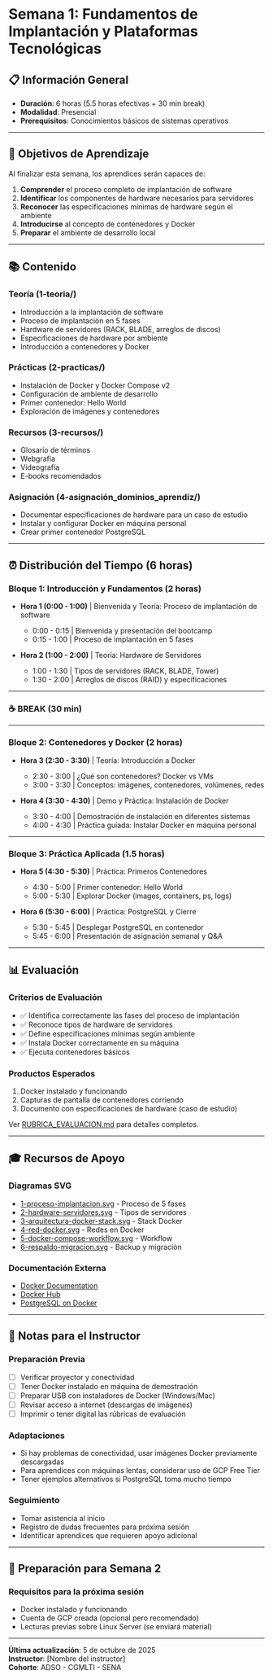 # Semana 1: Fundamentos de Implantación y Plataformas Tecnológicas

## 📋 Información General

- **Duración**: 6 horas (5.5 horas efectivas + 30 min break)
- **Modalidad**: Presencial
- **Prerequisitos**: Conocimientos básicos de sistemas operativos

---

## 🎯 Objetivos de Aprendizaje

Al finalizar esta semana, los aprendices serán capaces de:

1. **Comprender** el proceso completo de implantación de software
2. **Identificar** los componentes de hardware necesarios para servidores
3. **Reconocer** las especificaciones mínimas de hardware según el ambiente
4. **Introducirse** al concepto de contenedores y Docker
5. **Preparar** el ambiente de desarrollo local

---

## 📚 Contenido

### Teoría (1-teoria/)

- Introducción a la implantación de software
- Proceso de implantación en 5 fases
- Hardware de servidores (RACK, BLADE, arreglos de discos)
- Especificaciones de hardware por ambiente
- Introducción a contenedores y Docker

### Prácticas (2-practicas/)

- Instalación de Docker y Docker Compose v2
- Configuración de ambiente de desarrollo
- Primer contenedor: Hello World
- Exploración de imágenes y contenedores

### Recursos (3-recursos/)

- Glosario de términos
- Webgrafía
- Videografía
- E-books recomendados

### Asignación (4-asignación_dominios_aprendiz/)

- Documentar especificaciones de hardware para un caso de estudio
- Instalar y configurar Docker en máquina personal
- Crear primer contenedor PostgreSQL

---

## ⏰ Distribución del Tiempo (6 horas)

### Bloque 1: Introducción y Fundamentos (2 horas)

- **Hora 1 (0:00 - 1:00)** | Bienvenida y Teoría: Proceso de implantación de software
  - 0:00 - 0:15 | Bienvenida y presentación del bootcamp
  - 0:15 - 1:00 | Proceso de implantación en 5 fases

- **Hora 2 (1:00 - 2:00)** | Teoría: Hardware de Servidores
  - 1:00 - 1:30 | Tipos de servidores (RACK, BLADE, Tower)
  - 1:30 - 2:00 | Arreglos de discos (RAID) y especificaciones

---

### ☕ BREAK (30 min)

---

### Bloque 2: Contenedores y Docker (2 horas)

- **Hora 3 (2:30 - 3:30)** | Teoría: Introducción a Docker
  - 2:30 - 3:00 | ¿Qué son contenedores? Docker vs VMs
  - 3:00 - 3:30 | Conceptos: imágenes, contenedores, volúmenes, redes

- **Hora 4 (3:30 - 4:30)** | Demo y Práctica: Instalación de Docker
  - 3:30 - 4:00 | Demostración de instalación en diferentes sistemas
  - 4:00 - 4:30 | Práctica guiada: Instalar Docker en máquina personal

---

### Bloque 3: Práctica Aplicada (1.5 horas)

- **Hora 5 (4:30 - 5:30)** | Práctica: Primeros Contenedores
  - 4:30 - 5:00 | Primer contenedor: Hello World
  - 5:00 - 5:30 | Explorar Docker (images, containers, ps, logs)

- **Hora 6 (5:30 - 6:00)** | Práctica: PostgreSQL y Cierre
  - 5:30 - 5:45 | Desplegar PostgreSQL en contenedor
  - 5:45 - 6:00 | Presentación de asignación semanal y Q&A

---

## 📊 Evaluación

### Criterios de Evaluación

- ✅ Identifica correctamente las fases del proceso de implantación
- ✅ Reconoce tipos de hardware de servidores
- ✅ Define especificaciones mínimas según ambiente
- ✅ Instala Docker correctamente en su máquina
- ✅ Ejecuta contenedores básicos

### Productos Esperados

1. Docker instalado y funcionando
2. Capturas de pantalla de contenedores corriendo
3. Documento con especificaciones de hardware (caso de estudio)

Ver [RUBRICA_EVALUACION.md](./RUBRICA_EVALUACION.md) para detalles completos.

---

## 🎓 Recursos de Apoyo

### Diagramas SVG

- [1-proceso-implantacion.svg](./assets/1-proceso-implantacion.svg) - Proceso de 5 fases
- [2-hardware-servidores.svg](./assets/2-hardware-servidores.svg) - Tipos de servidores
- [3-arquitectura-docker-stack.svg](./assets/3-arquitectura-docker-stack.svg) - Stack Docker
- [4-red-docker.svg](./assets/4-red-docker.svg) - Redes en Docker
- [5-docker-compose-workflow.svg](./assets/5-docker-compose-workflow.svg) - Workflow
- [6-respaldo-migracion.svg](./assets/6-respaldo-migracion.svg) - Backup y migración

### Documentación Externa

- [Docker Documentation](https://docs.docker.com/)
- [Docker Hub](https://hub.docker.com/)
- [PostgreSQL on Docker](https://hub.docker.com/_/postgres)

---

## 📝 Notas para el Instructor

### Preparación Previa

- [ ] Verificar proyector y conectividad
- [ ] Tener Docker instalado en máquina de demostración
- [ ] Preparar USB con instaladores de Docker (Windows/Mac)
- [ ] Revisar acceso a internet (descargas de imágenes)
- [ ] Imprimir o tener digital las rúbricas de evaluación

### Adaptaciones

- Si hay problemas de conectividad, usar imágenes Docker previamente descargadas
- Para aprendices con máquinas lentas, considerar uso de GCP Free Tier
- Tener ejemplos alternativos si PostgreSQL toma mucho tiempo

### Seguimiento

- Tomar asistencia al inicio
- Registro de dudas frecuentes para próxima sesión
- Identificar aprendices que requieren apoyo adicional

---

## 🚀 Preparación para Semana 2

### Requisitos para la próxima sesión

- Docker instalado y funcionando
- Cuenta de GCP creada (opcional pero recomendado)
- Lecturas previas sobre Linux Server (se enviará material)

---

**Última actualización**: 5 de octubre de 2025  
**Instructor**: [Nombre del instructor]  
**Cohorte**: ADSO - CGMLTI - SENA
